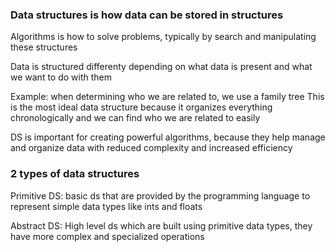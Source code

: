### Data structures is how data can be stored in structures

Algorithms is how to solve problems, typically by search and manipulating these structures

Data is structured differenty depending on what data is present and what we want to do with them

Example: when determining who we are related to, we use a family tree
This is the most ideal data structure because it organizes everything chronologically and we can find who
we are related to easily

DS is important for creating powerful algorithms, because they help manage and organize data with reduced complexity and increased efficiency 

### 2 types of data structures

Primitive DS: basic ds that are provided by the programming language to represent simple data types like ints and floats

Abstract DS: High level ds which are built using primitive data types, they have more complex and specialized operations 